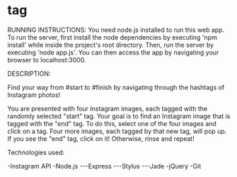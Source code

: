 tag
===

RUNNING INSTRUCTIONS:
You need node.js installed to run this web app. To run the server, first
install the node dependencies by executing 'npm install' while inside the
project's root directory. Then, run the server by executing 'node app.js'. You
can then access the app by navigating your browser to localhost:3000.

DESCRIPTION:

Find your way from #start to #finish by navigating through the hashtags of
Instagram photos!

You are presented with four Instagram images, each tagged with the randomly
selected "start" tag. Your goal is to find an Instagram image that is tagged
with the "end" tag. To do this, select one of the four images and click on a
tag. Four more images, each tagged by that new tag, will pop up. If you see the
"end" tag, click on it! Otherwise, rinse and repeat!

Technologies used:

-Instagram API
-Node.js
---Express
---Stylus
---Jade
-jQuery
-Git
